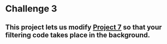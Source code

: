 # Challenge 3

## This project lets us modify [Project 7](https://github.com/deathlezz/100-Days-of-Swift/tree/main/Projects/09-Project7) so that your filtering code takes place in the background.